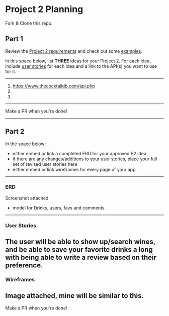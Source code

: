 # Project 2 Planning

Fork & Clone this repo.

## Part 1

Review the [Project 2 requirements](https://tmdarneille.gitbook.io/seirfx/11-projects/project-2#project-feedback-evaluation) and check out some [examples](https://tmdarneille.gitbook.io/seirfx/11-projects/past-projects/project2).

In this space below, list **THREE** ideas for your Project 2. For each idea, include [user stories](https://revelry.co/user-stories-that-dont-suck/) for each idea and a link to the API(s) you want to use for it.

--------------------------------------------------------
1. https://www.thecocktaildb.com/api.php
2.
3.
---------------------------------------------------------

Make a PR when you're done!

---

## Part 2

In the space below:
* either embed or link a completed ERD for your approved P2 idea
* if there are any changes/additions to your user stories, place your full set of revised user stories here
* either embed or link wireframes for every page of your app

----------------------------------------------------------
### ERD
Screenshot attached 
- model for Drinks, users, favs and comments. 
----------------------------------------------------------
### User Stories
The user will be able to show up/search wines, and be able to save your favorite drinks a long with being able to write a review based on their preference. 
----------------------------------------------------------
### Wireframes
Image attached, mine will be similar to this. 
----------------------------------------------------------

Make a PR when you're done!
